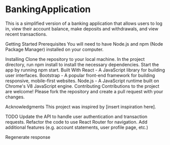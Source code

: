 # BankingApplication

This is a simplified version of a banking application that allows users to log in, view their account balance, make deposits and withdrawals, and view recent transactions.

Getting Started
Prerequisites
You will need to have Node.js and npm (Node Package Manager) installed on your computer.

Installing
Clone the repository to your local machine.
In the project directory, run npm install to install the necessary dependencies.
Start the app by running npm start.
Built With
React - A JavaScript library for building user interfaces.
Bootstrap - A popular front-end framework for building responsive, mobile-first websites.
Node.js - A JavaScript runtime built on Chrome's V8 JavaScript engine.
Contributing
Contributions to the project are welcome! Please fork the repository and create a pull request with your changes.

Acknowledgments
This project was inspired by [insert inspiration here].

TODO
Update the API to handle user authentication and transaction requests.
Refactor the code to use React Router for navigation.
Add additional features (e.g. account statements, user profile page, etc.)





Regenerate response
